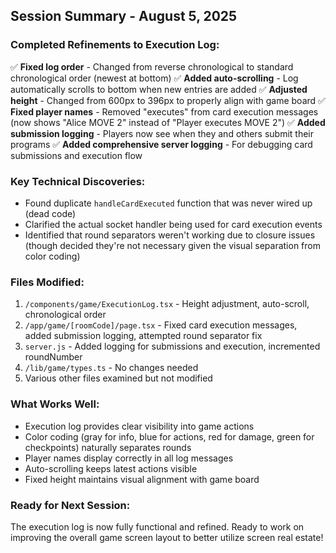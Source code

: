 ## Session Summary - August 5, 2025

### Completed Refinements to Execution Log:

✅ **Fixed log order** - Changed from reverse chronological to standard chronological order (newest at bottom)
✅ **Added auto-scrolling** - Log automatically scrolls to bottom when new entries are added
✅ **Adjusted height** - Changed from 600px to 396px to properly align with game board
✅ **Fixed player names** - Removed "executes" from card execution messages (now shows "Alice MOVE 2" instead of "Player executes MOVE 2")
✅ **Added submission logging** - Players now see when they and others submit their programs
✅ **Added comprehensive server logging** - For debugging card submissions and execution flow

### Key Technical Discoveries:
- Found duplicate `handleCardExecuted` function that was never wired up (dead code)
- Clarified the actual socket handler being used for card execution events
- Identified that round separators weren't working due to closure issues (though decided they're not necessary given the visual separation from color coding)

### Files Modified:
1. `/components/game/ExecutionLog.tsx` - Height adjustment, auto-scroll, chronological order
2. `/app/game/[roomCode]/page.tsx` - Fixed card execution messages, added submission logging, attempted round separator fix
3. `server.js` - Added logging for submissions and execution, incremented roundNumber
4. `/lib/game/types.ts` - No changes needed
5. Various other files examined but not modified

### What Works Well:
- Execution log provides clear visibility into game actions
- Color coding (gray for info, blue for actions, red for damage, green for checkpoints) naturally separates rounds
- Player names display correctly in all log messages
- Auto-scrolling keeps latest actions visible
- Fixed height maintains visual alignment with game board

### Ready for Next Session:
The execution log is now fully functional and refined. Ready to work on improving the overall game screen layout to better utilize screen real estate!